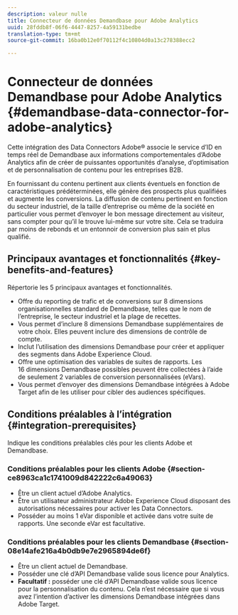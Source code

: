 ```yaml
---
description: valeur nulle
title: Connecteur de données Demandbase pour Adobe Analytics
uuid: 28fddb8f-06f6-4447-8257-4a59131bedbe
translation-type: tm+mt
source-git-commit: 16ba0b12e0f70112f4c10804d0a13c278388ecc2

---
```



# Connecteur de données Demandbase pour Adobe Analytics {#demandbase-data-connector-for-adobe-analytics}

Cette intégration des Data Connectors Adobe® associe le service d’ID en temps réel de Demandbase aux informations comportementales d’Adobe Analytics afin de créer de puissantes opportunités d’analyse, d’optimisation et de personnalisation de contenu pour les entreprises B2B.

En fournissant du contenu pertinent aux clients éventuels en fonction de caractéristiques prédéterminées, elle génère des prospects plus qualifiées et augmente les conversions. La diffusion de contenu pertinent en fonction du secteur industriel, de la taille d’entreprise ou même de la société en particulier vous permet d’envoyer le bon message directement au visiteur, sans compter pour qu’il le trouve lui-même sur votre site. Cela se traduira par moins de rebonds et un entonnoir de conversion plus sain et plus qualifié.

## Principaux avantages et fonctionnalités {#key-benefits-and-features}

Répertorie les 5 principaux avantages et fonctionnalités.

* Offre du reporting de trafic et de conversions sur 8 dimensions organisationnelles standard de Demandbase, telles que le nom de l’entreprise, le secteur industriel et la plage de recettes.
* Vous permet d’inclure 8 dimensions Demandbase supplémentaires de votre choix. Elles peuvent inclure des dimensions de contrôle de compte.
* Inclut l’utilisation des dimensions Demandbase pour créer et appliquer des segments dans Adobe Experience Cloud.
* Offre une optimisation des variables de suites de rapports. Les 16 dimensions Demandbase possibles peuvent être collectées à l’aide de seulement 2 variables de conversion personnalisées (eVars).
* Vous permet d’envoyer des dimensions Demandbase intégrées à Adobe Target afin de les utiliser pour cibler des audiences spécifiques.

## Conditions préalables à l’intégration {#integration-prerequisites}

Indique les conditions préalables clés pour les clients Adobe et Demandbase.

### Conditions préalables pour les clients Adobe {#section-ce8963ca1c1741009d842222c6a49063}

* Être un client actuel d’Adobe Analytics.
* Être un utilisateur administrateur Adobe Experience Cloud disposant des autorisations nécessaires pour activer les Data Connectors.
* Posséder au moins 1 eVar disponible et activée dans votre suite de rapports. Une seconde eVar est facultative.

### Conditions préalables pour les clients Demandbase {#section-08e14afe216a4b0db9e7e2965894de6f}

* Être un client actuel de Demandbase.
* Posséder une clé d’API Demandbase valide sous licence pour Analytics.
* **Facultatif :** posséder une clé d’API Demandbase valide sous licence pour la personnalisation du contenu. Cela n’est nécessaire que si vous avez l’intention d’activer les dimensions Demandbase intégrées dans Adobe Target.
